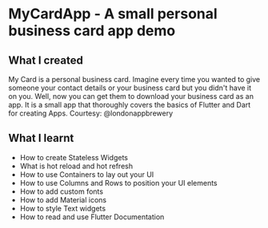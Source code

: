 # MyCardApp - A small personal business card app demo

## What I created
My Card is a personal business card. Imagine every time you wanted to give someone your contact details or your business card but you didn't have it on you. Well, now you can get them to download your business card as an app. It is a small app that thoroughly covers the basics of Flutter and Dart for creating Apps.
Courtesy: @londonappbrewery

## What I learnt
- How to create Stateless Widgets
- What is hot reload and hot refresh
- How to use Containers to lay out your UI
- How to use Columns and Rows to position your UI elements
- How to add custom fonts
- How to add Material icons
- How to style Text widgets
- How to read and use Flutter Documentation
